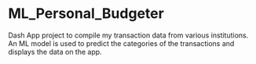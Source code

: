 # ML_Personal_Budgeter
Dash App project to compile my transaction data from various institutions. An ML model is used to predict the categories of the transactions and displays the data on the app.
